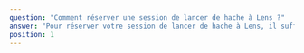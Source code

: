 ```yaml
---
question: "Comment réserver une session de lancer de hache à Lens ?"
answer: "Pour réserver votre session de lancer de hache à Lens, il suffit de choisir votre date, votre créneau et d’indiquer le nombre de participants. Notre équipe Team Square Lens valide la logistique avec vous et vous accompagne à chaque étape. Nous vous conseillons d’anticiper pour les week-ends. Un acompte peut être demandé pour garantir votre créneau."
position: 1
---
```

